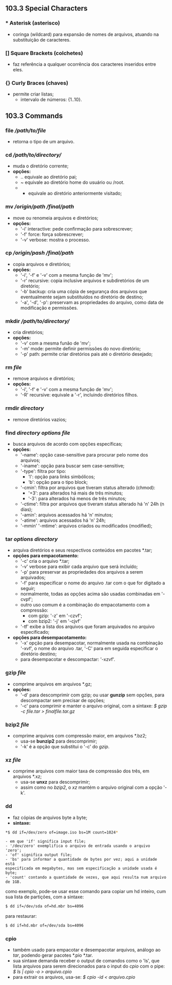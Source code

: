 ## 103.3 Special Characters

### __\*__  Asterisk \(asterisco)
- coringa (wildcard) para expansão de nomes de arquivos, atuando na substituição de
caracteres.

### __\[]__ Square Brackets \(colchetes)
- faz referência a qualquer ocorrência dos caracteres inseridos entre eles.

### __{}__ Curly Braces \(chaves)
- permite criar listas;
    - intervalo de números: {1..10}.


## 103.3 Commands

### file */path/to/file*
- retorna o tipo de um arquivo.

### cd */path/to/directory/*
- muda o diretório corrente;
- __opções:__
    - .. equivale ao diretório pai;
    - ~ equivale ao diretório home do usuário ou /root.
    - - equivale ao diretório anteriormente visitado;

### mv */origin/path /final/path*
- move ou renomeia arquivos e diretórios;
- __opções:__
    - '-i' interactive: pede confirmação para sobrescrever;
    - '-f' force: força sobrescrever;
    - '-v' verbose: mostra o processo.

### cp */origin/pash /final/path*
- copia arquivos e diretórios;
- __opções:__
    - '-i', '-f' e '-v' com a mesma função de 'mv';
    - '-r' recursive: copia inclusive arquivos e subdiretórios de um diretório;
    - '-b' backup: cria uma cópia de segurança dos arquivos que eventualmente
sejam substituídos no diretório de destino;
    - '-a', '-d', '-p': preservam as propriedades do arquivo, como data de
modificação e permissões.

### mkdir */path/to/directory/*
- cria diretórios;
- __opções:__
    - '-v' com a mesma funão de 'mv';
    - '-m' mode: permite definir permissões do novo diretório;
    - '-p' path: permite criar diretórios pais até o diretório desejado;

### rm *file*
- remove arquivos e diretórios;
- __opções:__
    - '-i', '-f' e '-v' com a mesma função de 'mv';
    - '-R' recursive: equivale a '-r', incluindo diretórios filhos.

### rmdir *directory*
- remove diretórios vazios;

### find *directory options file*
- busca arquivos de acordo com opções específicas;
- __opções:__
    - '-name': opção case-sensitive para procurar pelo nome dos arquivos;
    - '-iname': opção para buscar sem case-sensitive;
    - '-type': filtra por tipo:
        - 'l': opção para links simbólicos;
        - 'b': opção para o tipo block;
    - '-cmin': filtra por arquivos que tiveram status alterado \(chmod):
        - '+3': para alterados há mais de três minutos;
        - '-3': para alterados há menos de três minutos;
    - '-ctime': filtra por arquivos que tiveram status alterado há 'n' 24h \(n dias);
    - '-amin': arquivos acessados há 'n' minutos;
    - '-atime': arquivos acessados há 'n' 24h;
    - '-mmin' '-mtime': arquivos criados ou modificados (modified);

### tar *options directory*
- arquiva diretórios e seus respectivos conteúdos em pacotes \*.tar;
- __opções para empacotamento:__
    - '-c' cria o arquivo \*.tar;
    - '-v' verbose para exibir cada arquivo que será incluído;
    - '-p' para preservar as propriedades dos arquivos a serem arquivados;
    - '-f' para especificar o nome do arquivo .tar com o que for digitado a seguir;
    - normalmente, todas as opções acima são usadas combinadas em '-cvpf';
    - outro uso comum é a combinação do empacotamento com a compressão:
        - com gzip: '-z' em '-czvf';
        - com bzip2: '-j' em '-cjvf'
    - '-tf' exibe a lista dos arquivos que foram arquivados no arquivo especificado;
- __opções para desempacotamento:__
    - '-x' opção para desempacotar, normalmente usada na combinação '-xvf',
    o nome do arquivo .tar, '-C' para em seguida especificar o diretório destino;
    - para desempacotar e descompactar: '-xzvf'.

### gzip *file*
- comprime arquivos em arquivos \*.gz;
- __opções:__
    - '-d' para descomprimir com gzip;
    ou usar __gunzip__ sem opções, para descompactar sem precisar de opções;
    - '-c' para comprimir e manter o arquivo original, com a sintaxe:
    *$ gzip -c file.tar > finalfile.tar.gz*

### bzip2 *file*
- comprime arquivos com compressão maior, em arquivos \*.bz2;
    - usa-se __bunzip2__ para descomprimir;
    - '-k' é a opção que substitui o '-c' do *gzip*.

### xz *file*
- comprime arquivos com maior taxa de compressão dos três, em arquivos \*.xz;
    - usa-se __unxz__ para descomprimir;
    - assim como no *bzip2*, o *xz* mantém o arquivo original com a opção '-k'.

### dd
- faz cópias de arquivos byte a byte;
- __sintaxe:__

```bash
*$ dd if=/dev/zero of=image.iso bs=1M count=1024*
```
	- em que 'if' significa input file;
    - '/dev/zero' exemplifica o arquivo de entrada usando o arquivo 'zero';
    - 'of' significa output file;
    - 'bs' para informar a quantidade de bytes por vez; aqui a unidade está
    especificada em megabytes, mas sem especificação a unidade usada é byte;
    - 'count' contando a quantidade de vezes, que aqui resulta num arquivo de 1GB.

como exemplo, pode-se usar esse comando para copiar um hd inteiro, cum sua lista de partições, com a sintaxe:
```bash
$ dd if=/dev/sda of=hd.mbr bs=4096
```
para restaurar:
```bash
$ dd if=hd.mbr of=/dev/sda bs=4096
```

### cpio
- também usado para empacotar e desempacotar arquivos, análogo ao *tar*, podendo
gerar pacotes \*.pio \*.tar.
- sua sintaxe demanda receber o output de comandos como o 'ls', que lista arquivos
para serem direcionados para o input do *cpio* com o pipe:
    *$ ls | cpio -o > arquivo.cpio*
- para extrair os arquivos, usa-se:
    *$ cpio -id < arquivo.cpio*

